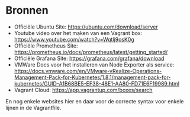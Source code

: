 # Bronnen

- Officiële Ubuntu Site: https://ubuntu.com/download/server
- Youtube video over het maken van een Vagrant box: https://www.youtube.com/watch?v=Wqtlj9osK0g
- Officiële Prometheus Site: https://prometheus.io/docs/prometheus/latest/getting_started/
- Officiële Grafana Site: https://grafana.com/grafana/download
- VMWare Docs voor het installeren van Node Exporter als service: https://docs.vmware.com/en/VMware-vRealize-Operations-Management-Pack-for-Kubernetes/1.8.1/management-pack-for-kubernetes/GUID-A1B68BE5-EF38-48E1-AA80-FD71E6F19989.html
- Vagrant Cloud: https://app.vagrantup.com/boxes/search

En nog enkele websites hier en daar voor de correcte syntax voor enkele lijnen in de Vagrantfile.
